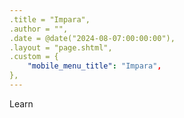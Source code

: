 ```yaml
---
.title = "Impara",
.author = "",
.date = @date("2024-08-07:00:00:00"),
.layout = "page.shtml",
.custom = {
	"mobile_menu_title": "Impara",
},
---
```

Learn
